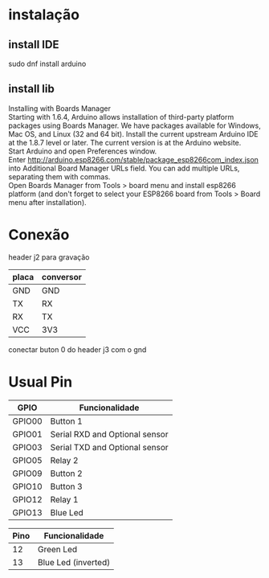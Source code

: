 # instalação 
## install IDE
sudo dnf install arduino

## install lib
Installing with Boards Manager  
Starting with 1.6.4, Arduino allows installation of third-party platform packages using Boards Manager. We have packages available for Windows, Mac OS, and Linux (32 and 64 bit). 
Install the current upstream Arduino IDE at the 1.8.7 level or later. The current version is at the Arduino website.  
Start Arduino and open Preferences window.  
Enter http://arduino.esp8266.com/stable/package_esp8266com_index.json into Additional Board Manager URLs field. You can add multiple URLs, separating them with commas.  
Open Boards Manager from Tools > board menu and install esp8266 platform (and don't forget to select your ESP8266 board from Tools > Board menu after installation).  

# Conexão

header j2 para gravação

placa | conversor
------|-----------
GND   | GND  
TX    | RX  
RX    | TX  
VCC   | 3V3  

conectar buton 0 do header j3 com o gnd

# Usual Pin

GPIO     | Funcionalidade
---------|-----------
GPIO00   | Button 1   
GPIO01   | Serial RXD and Optional sensor  
GPIO03   | Serial TXD and Optional sensor  
GPIO05   | Relay 2  
GPIO09   | Button 2
GPIO10   | Button 3 
GPIO12   | Relay 1
GPIO13   | Blue Led   
  
Pino   | Funcionalidade
-------|-----------
12     | Green Led
13     | Blue Led (inverted)
